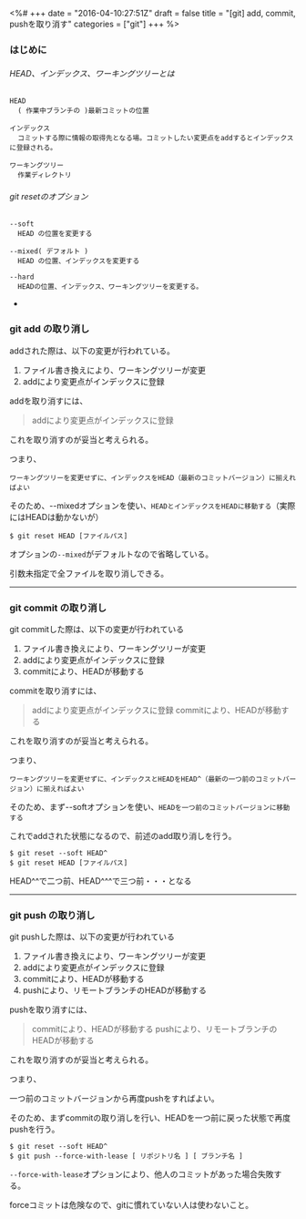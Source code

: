 <%#
+++
date = "2016-04-10:27:51Z"
draft = false
title = "[git] add, commit, pushを取り消す"
categories = ["git"]
+++
%>


### はじめに

###### HEAD、インデックス、ワーキングツリーとは


```
HEAD
  ( 作業中ブランチの )最新コミットの位置

インデックス
  コミットする際に情報の取得先となる場。コミットしたい変更点をaddするとインデックスに登録される。

ワーキングツリー
  作業ディレクトリ
```


###### git resetのオプション

```
--soft
  HEAD の位置を変更する

--mixed( デフォルト )
  HEAD の位置、インデックスを変更する

--hard
  HEADの位置、インデックス、ワーキングツリーを変更する。
```

-

### git add の取り消し


addされた際は、以下の変更が行われている。

1. ファイル書き換えにより、ワーキングツリーが変更
1. addにより変更点がインデックスに登録


addを取り消すには、

> addにより変更点がインデックスに登録

これを取り消すのが妥当と考えられる。

つまり、

`ワーキングツリーを変更せずに、インデックスをHEAD（最新のコミットバージョン）に揃えればよい`

そのため、--mixedオプションを使い、`HEADとインデックスをHEADに移動する`（実際にはHEADは動かないが）


```
$ git reset HEAD [ファイルパス]
```

オプションの`--mixed`がデフォルトなので省略している。

引数未指定で全ファイルを取り消しできる。



******************************************************


### git commit の取り消し


git commitした際は、以下の変更が行われている

1. ファイル書き換えにより、ワーキングツリーが変更
1. addにより変更点がインデックスに登録
1. commitにより、HEADが移動する

commitを取り消すには、

> addにより変更点がインデックスに登録
> commitにより、HEADが移動する

これを取り消すのが妥当と考えられる。

つまり、

`ワーキングツリーを変更せずに、インデックスとHEADをHEAD^（最新の一つ前のコミットバージョン）に揃えればよい`

そのため、まず--softオプションを使い、`HEADを一つ前のコミットバージョンに移動する`

これでaddされた状態になるので、前述のadd取り消しを行う。


```
$ git reset --soft HEAD^
$ git reset HEAD [ファイルパス]
```

HEAD^^で二つ前、HEAD^^^で三つ前・・・となる


************************************************


### git push の取り消し


git pushした際は、以下の変更が行われている

1. ファイル書き換えにより、ワーキングツリーが変更
1. addにより変更点がインデックスに登録
1. commitにより、HEADが移動する
1. pushにより、リモートブランチのHEADが移動する


pushを取り消すには、

> commitにより、HEADが移動する
> pushにより、リモートブランチのHEADが移動する

これを取り消すのが妥当と考えられる。

つまり、

一つ前のコミットバージョンから再度pushをすればよい。

そのため、まずcommitの取り消しを行い、HEADを一つ前に戻った状態で再度pushを行う。


```
$ git reset --soft HEAD^
$ git push --force-with-lease [ リポジトリ名 ] [ ブランチ名 ]
```

`--force-with-lease`オプションにより、他人のコミットがあった場合失敗する。

forceコミットは危険なので、gitに慣れていない人は使わないこと。

